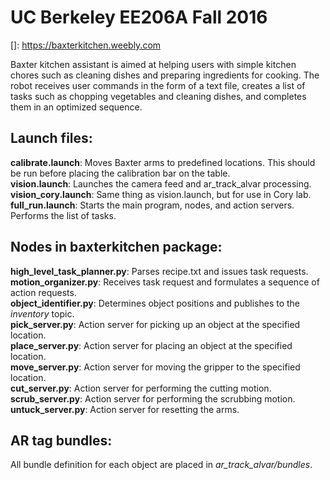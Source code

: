 # UC Berkeley EE206A Fall 2016

[]: https://baxterkitchen.weebly.com

Baxter kitchen assistant is aimed at helping users with simple kitchen chores such as cleaning dishes and preparing ingredients for cooking. The robot receives user commands in the form of a text file, creates a list of tasks such as chopping vegetables and cleaning dishes, and completes them in an optimized sequence. 

## Launch files:

**calibrate.launch**: Moves Baxter arms to predefined locations. This should be run before placing the calibration bar on the table.  
**vision.launch**: Launches the camera feed and ar_track_alvar processing.  
**vision_cory.launch**: Same thing as vision.launch, but for use in Cory lab.  
**full_run.launch**: Starts the main program, nodes, and action servers. Performs the list of tasks.


## Nodes in baxterkitchen package:

**high_level_task_planner.py**: Parses recipe.txt and issues task requests.  
**motion_organizer.py**: Receives task request and formulates a sequence of action requests.  
**object_identifier.py**: Determines object positions and publishes to the *inventory* topic.  
**pick_server.py**: Action server for picking up an object at the specified location.  
**place_server.py**: Action server for placing an object at the specified location.  
**move_server.py**: Action server for moving the gripper to the specified location.  
**cut_server.py**: Action server for performing the cutting motion.  
**scrub_server.py**: Action server for performing the scrubbing motion.  
**untuck_server.py**: Action server for resetting the arms.  


## AR tag bundles:

All bundle definition for each object are placed in *ar_track_alvar/bundles*.
